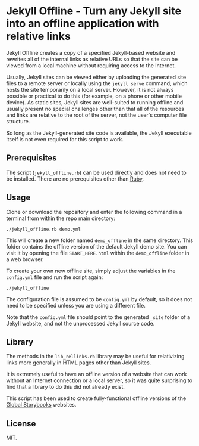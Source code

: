 # Jekyll Offline - Turn any Jekyll site into an offline application with relative links

Jekyll Offline creates a copy of a specified Jekyll-based website and rewrites all of the internal links as relative URLs so that the site can be viewed from a local machine without requiring access to the Internet.

Usually, Jekyll sites can be viewed either by uploading the generated site files to a remote server or locally using the `jekyll serve` command, which hosts the site temporarily on a local server. However, it is not always possible or practical to do this (for example, on a phone or other mobile device). As static sites, Jekyll sites are well-suited to running offline and usually present no special challenges other than that all of the resources and links are relative to the root of the server, not the user's computer file structure.

So long as the Jekyll-generated site code is available, the Jekyll executable itself is not even required for this script to work.

## Prerequisites

The script (`jekyll_offline.rb`) can be used directly and does not need to be installed. There are no prerequisites other than [Ruby](https://www.ruby-lang.org/).

## Usage

Clone or download the repository and enter the following command in a terminal from within the repo main directory:

    ./jekyll_offline.rb demo.yml

This will create a new folder named `demo_offline` in the same directory. This folder contains the offline version of the default Jekyll demo site. You can visit it by opening the file `START_HERE.html` within the `demo_offline` folder in a web browser.

To create your own new offline site, simply adjust the variables in the `config.yml` file and run the script again:

    ./jekyll_offline

The configuration file is assumed to be `config.yml` by default, so it does not need to be specified unless you are using a different file.

Note that the `config.yml` file should point to the generated `_site` folder of a Jekyll website, and not the unprocessed Jekyll source code.

## Library

The methods in the `lib_rellinks.rb` library may be useful for relativizing links more generally in HTML pages other than Jekyll sites.

It is extremely useful to have an offline version of a website that can work without an Internet connection or a local server, so it was quite surprising to find that a library to do this did not already exist.

This script has been used to create fully-functional offline versions of the [Global Storybooks](https://globalstorybooks.net) websites.

## License

MIT.
